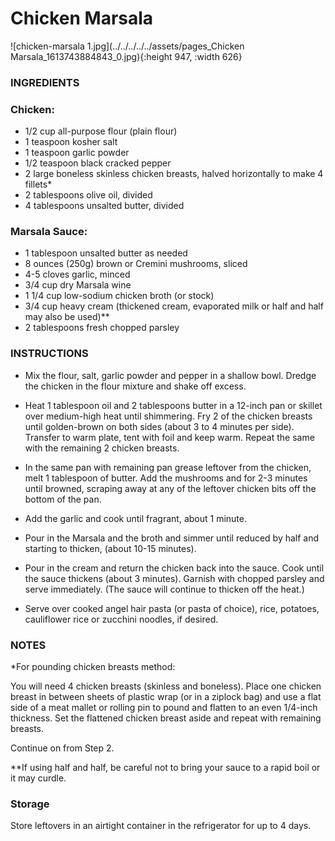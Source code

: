 # Chicken Marsala

![chicken-marsala 1.jpg](../../../../../assets/pages_Chicken Marsala_1613743884843_0.jpg){:height 947, :width 626}
### INGREDIENTS

### Chicken:

-   1/2 cup all-purpose flour (plain flour)
-   1 teaspoon kosher salt
-   1 teaspoon garlic powder
-   1/2 teaspoon black cracked pepper
-   2 large boneless skinless chicken breasts, halved horizontally to make 4 fillets\*
-   2 tablespoons olive oil, divided
-   4 tablespoons unsalted butter, divided

### Marsala Sauce:

-   1 tablespoon unsalted butter as needed
-   8 ounces (250g) brown or Cremini mushrooms, sliced
-   4\-5 cloves garlic, minced
-   3/4 cup dry Marsala wine
-   1 1/4 cup low-sodium chicken broth (or stock)
-   3/4 cup heavy cream (thickened cream, evaporated milk or half and half may also be used)\*\*
-   2 tablespoons fresh chopped parsley

### INSTRUCTIONS

-   Mix the flour, salt, garlic powder and pepper in a shallow bowl. Dredge the chicken in the flour mixture and shake off excess.
    
-   Heat 1 tablespoon oil and 2 tablespoons butter in a 12-inch pan or skillet over medium-high heat until shimmering. Fry 2 of the chicken breasts until golden-brown on both sides (about 3 to 4 minutes per side). Transfer to warm plate, tent with foil and keep warm. Repeat the same with the remaining 2 chicken breasts.
    
-   In the same pan with remaining pan grease leftover from the chicken, melt 1 tablespoon of butter. Add the mushrooms and for 2-3 minutes until browned, scraping away at any of the leftover chicken bits off the bottom of the pan.
    
-   Add the garlic and cook until fragrant, about 1 minute.
    
-   Pour in the Marsala and the broth and simmer until reduced by half and starting to thicken, (about 10-15 minutes).
    
-   Pour in the cream and return the chicken back into the sauce. Cook until the sauce thickens (about 3 minutes). Garnish with chopped parsley and serve immediately. (The sauce will continue to thicken off the heat.)
    
-   Serve over cooked angel hair pasta (or pasta of choice), rice, potatoes, cauliflower rice or zucchini noodles, if desired.
    

### NOTES

\*For pounding chicken breasts method:

You will need 4 chicken breasts (skinless and boneless). Place one chicken breast in between sheets of plastic wrap (or in a ziplock bag) and use a flat side of a meat mallet or rolling pin to pound and flatten to an even 1/4-inch thickness. Set the flattened chicken breast aside and repeat with remaining breasts.

Continue on from Step 2.

\*\*If using half and half, be careful not to bring your sauce to a rapid boil or it may curdle.

### Storage

Store leftovers in an airtight container in the refrigerator for up to 4 days.

